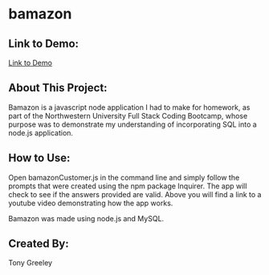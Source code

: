 # bamazon

## Link to Demo:
[Link to Demo](https://youtu.be/0wKeKq0sZNM)

## About This Project:
Bamazon is a javascript node application I had to make for homework, as part of the Northwestern University Full Stack Coding Bootcamp, whose purpose was to demonstrate my understanding of incorporating SQL into a node.js application.

## How to Use:
Open bamazonCustomer.js in the command line and simply follow the prompts that were created using the npm package Inquirer. The app will check to see if the answers provided are valid. Above you will find a link to a youtube video demonstrating how the app works.

Bamazon was made using node.js and MySQL.

## Created By:
Tony Greeley